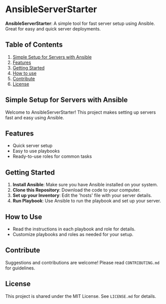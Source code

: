 # AnsibleServerStarter

**AnsibleServerStarter**: A simple tool for fast server setup using Ansible. Great for easy and quick server deployments.

## Table of Contents
1. [Simple Setup for Servers with Ansible](#simple-setup-for-servers-with-ansible)
2. [Features](#features)
3. [Getting Started](#getting-started)
4. [How to use](#_how-to-use)
5. [Contribute](#contribute)
6. [License](#license)
   
## Simple Setup for Servers with Ansible

Welcome to AnsibleServerStarter! This project makes setting up servers fast and easy using Ansible.

## Features

- Quick server setup
- Easy to use playbooks
- Ready-to-use roles for common tasks

## Getting Started

1. **Install Ansible**: Make sure you have Ansible installed on your system.
2. **Clone this Repository**: Download the code to your computer.
3. **Set up your Inventory**: Edit the 'hosts' file with your server details.
4. **Run Playbook**: Use Ansible to run the playbook and set up your server.

## How to Use<!--#how-to-use-->

- Read the instructions in each playbook and role for details.
- Customize playbooks and roles as needed for your setup.

## Contribute<!--#contribute-->

Suggestions and contributions are welcome! Please read `CONTRIBUTING.md` for guidelines.

## License<!--#license-->

This project is shared under the MIT License. See `LICENSE.md` for details.
